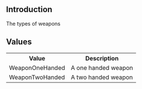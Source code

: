 ## Introduction
The types of weapons

## Values
<table>
	<tr>
		<th>Value</th>
		<th>Description</th>
	</tr>
	<tr>
		<td>WeaponOneHanded</td>
		<td>A one handed weapon</td>
	</tr>
	<tr>
		<td>WeaponTwoHanded</td>
		<td>A two handed weapon</td>
	</tr>
</table>